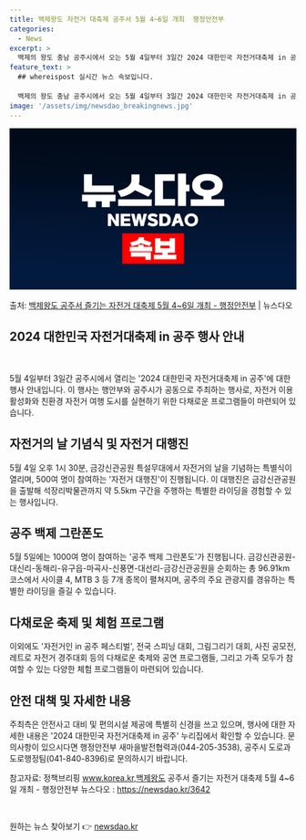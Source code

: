 ```yaml
---
title: 백제왕도 자전거 대축제 공주서 5월 4~6일 개최  행정안전부
categories:
  - News
excerpt: >
  백제의 왕도 충남 공주시에서 오는 5월 4일부터 3일간 2024 대한민국 자전거대축제 in 공주가 개최된다.…
feature_text: >
  ## whereispost 실시간 뉴스 속보입니다.

  백제의 왕도 충남 공주시에서 오는 5월 4일부터 3일간 2024 대한민국 자전거대축제 in 공주가 개최된다.…
image: '/assets/img/newsdao_breakingnews.jpg'
---
```


![뉴스다오 속보](/assets/img/newsdao_breakingnews.jpg)

<p>출처: <a href="https://newsdao.kr/3642" rel="dofollow">백제왕도 공주서 즐기는 자전거 대축제 5월 4~6일 개최 - 행정안전부</a> | 뉴스다오</p>

<h2 data-ke-size="size26">2024 대한민국 자전거대축제 in 공주 행사 안내</h2>
<p data-ke-size="size16">&nbsp;</p>
5월 4일부터 3일간 공주시에서 열리는 '2024 대한민국 자전거대축제 in 공주'에 대한 행사 안내입니다. 이 행사는 행안부와 공주시가 공동으로 주최하는 행사로, 자전거 이용 활성화와 친환경 자전거 여행 도시를 실현하기 위한 다채로운 프로그램들이 마련되어 있습니다.

<h2 data-ke-size="size23">자전거의 날 기념식 및 자전거 대행진</h2>
<p data-ke-size="size16">5월 4일 오후 1시 30분, 금강신관공원 특설무대에서 자전거의 날을 기념하는 특별식이 열리며, 500여 명이 참여하는 '자전거 대행진'이 진행됩니다. 이 대행진은 금강신관공원을 출발해 석장리박물관까지 약 5.5km 구간을 주행하는 특별한 라이딩을 경험할 수 있는 행사입니다.</p>

<h2 data-ke-size="size23">공주 백제 그란폰도</h2>
<p data-ke-size="size16">5월 5일에는 1000여 명이 참여하는 '공주 백제 그란폰도'가 진행됩니다. 금강신관공원-대신리-동해리-유구읍-마곡사-신풍면-대선리-금강신관공원을 순회하는 총 96.91km 코스에서 사이클 4, MTB 3 등 7개 종목이 펼쳐지며, 공주의 주요 관광지를 경유하는 특별한 라이딩을 즐길 수 있습니다.</p>

<h2 data-ke-size="size23">다채로운 축제 및 체험 프로그램</h2>
<p data-ke-size="size16">이외에도 '자전거인 in 공주 페스티벌', 전국 스피닝 대회, 그림그리기 대회, 사진 공모전, 레트로 자전거 경주대회 등의 다채로운 축제와 공연 프로그램들, 그리고 가족 모두가 참여할 수 있는 다양한 체험 프로그램들이 마련되어 있습니다.</p>

<h2 data-ke-size="size23">안전 대책 및 자세한 내용</h2>
<p data-ke-size="size16">주최측은 안전사고 대비 및 편의시설 제공에 특별히 신경을 쓰고 있으며, 행사에 대한 자세한 내용은 '2024 대한민국 자전거대축제 in 공주' 누리집에서 확인할 수 있습니다. 문의사항이 있으시다면 행정안전부 새마을발전협력과(044-205-3538), 공주시 도로과 도로행정팀(041-840-8396)로 문의하시기 바랍니다.</p>

참고자료: 정책브리핑 www.korea.kr,백제왕도 공주서 즐기는 자전거 대축제 5월 4~6일 개최 - 행정안전부 뉴스다오 : https://newsdao.kr/3642
<p data-ke-size="size16">&nbsp;</p> 

원하는 뉴스 찾아보기 👉 <a href="https://newsdao.kr" rel="dofollow">newsdao.kr</a>


